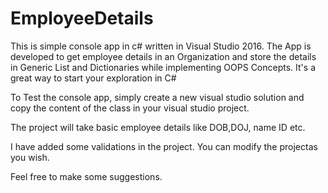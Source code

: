 # EmployeeDetails
This is simple console app in c# written in Visual Studio 2016. The App is developed to get employee details in an Organization and store the details in Generic List and Dictionaries while implementing OOPS Concepts. It's a great way to start your exploration in C#



To Test the console app, simply create a new visual studio solution and copy the content of the class in your visual studio project.

The project will take basic employee details like DOB,DOJ, name ID etc. 

I have added some validations in the project. You can modify the projectas you wish.

Feel free to make some suggestions.

